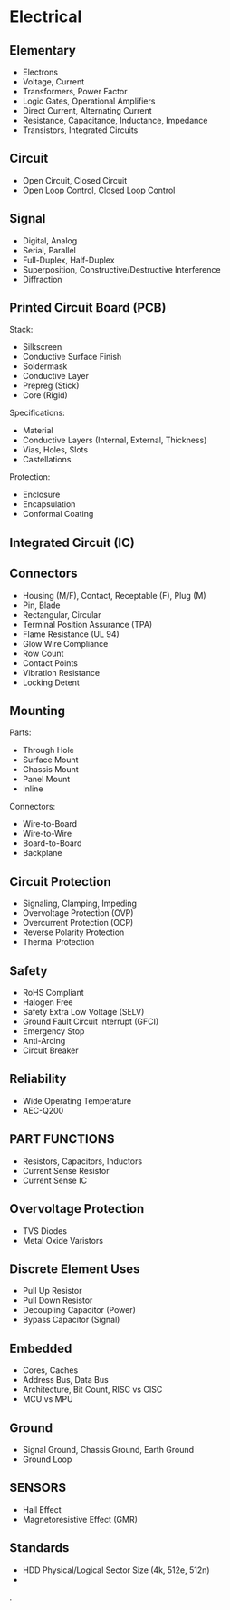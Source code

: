 # Electrical

## Elementary

* Electrons
* Voltage, Current
* Transformers, Power Factor
* Logic Gates, Operational Amplifiers
* Direct Current, Alternating Current
* Resistance, Capacitance, Inductance, Impedance
* Transistors, Integrated Circuits

## Circuit

* Open Circuit, Closed Circuit
* Open Loop Control, Closed Loop Control

## Signal

* Digital, Analog
* Serial, Parallel
* Full-Duplex, Half-Duplex
* Superposition, Constructive/Destructive Interference
* Diffraction

## Printed Circuit Board (PCB)

Stack:

* Silkscreen
* Conductive Surface Finish
* Soldermask
* Conductive Layer
* Prepreg (Stick)
* Core (Rigid)

Specifications:

* Material
* Conductive Layers (Internal, External, Thickness)
* Vias, Holes, Slots
* Castellations

Protection:

* Enclosure
* Encapsulation
* Conformal Coating

## Integrated Circuit (IC)

## Connectors

* Housing (M/F), Contact, Receptable (F), Plug (M)
* Pin, Blade
* Rectangular, Circular
* Terminal Position Assurance (TPA)
* Flame Resistance (UL 94)
* Glow Wire Compliance
* Row Count
* Contact Points
* Vibration Resistance
* Locking Detent

## Mounting

Parts:

* Through Hole
* Surface Mount
* Chassis Mount
* Panel Mount
* Inline

Connectors:

* Wire-to-Board
* Wire-to-Wire
* Board-to-Board
* Backplane

## Circuit Protection

* Signaling, Clamping, Impeding
* Overvoltage Protection (OVP)
* Overcurrent Protection (OCP)
* Reverse Polarity Protection
* Thermal Protection

## Safety

* RoHS Compliant
* Halogen Free
* Safety Extra Low Voltage (SELV)
* Ground Fault Circuit Interrupt (GFCI)
* Emergency Stop
* Anti-Arcing
* Circuit Breaker

## Reliability

* Wide Operating Temperature
* AEC-Q200

## PART FUNCTIONS

* Resistors, Capacitors, Inductors
* Current Sense Resistor
* Current Sense IC

## Overvoltage Protection

* TVS Diodes
* Metal Oxide Varistors

## Discrete Element Uses

* Pull Up Resistor
* Pull Down Resistor
* Decoupling Capacitor (Power)
* Bypass Capacitor (Signal)

## Embedded

* Cores, Caches
* Address Bus, Data Bus
* Architecture, Bit Count, RISC vs CISC
* MCU vs MPU

## Ground

* Signal Ground, Chassis Ground, Earth Ground
* Ground Loop

## SENSORS

* Hall Effect
* Magnetoresistive Effect (GMR)

## Standards

* HDD Physical/Logical Sector Size (4k, 512e, 512n)
*






.

